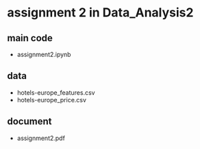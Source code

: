 # assignment 2 in Data_Analysis2

## main code
- assignment2.ipynb

## data
- hotels-europe_features.csv
- hotels-europe_price.csv

## document
- assignment2.pdf
